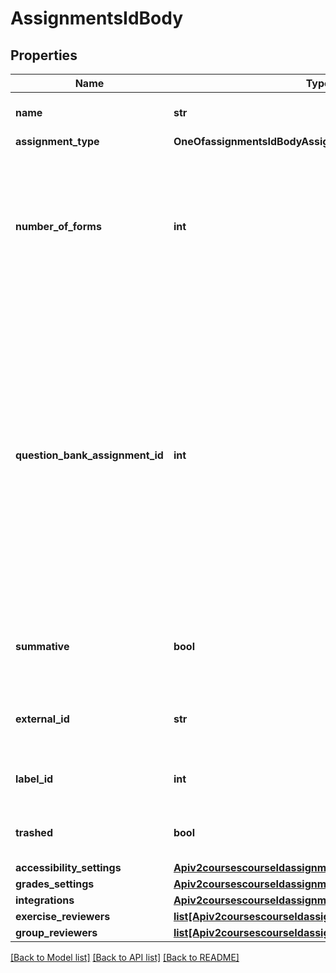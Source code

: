 # AssignmentsIdBody

## Properties
Name | Type | Description | Notes
------------ | ------------- | ------------- | -------------
**name** | **str** | The name of the assignment | 
**assignment_type** | **OneOfassignmentsIdBodyAssignmentType** |  | [optional] 
**number_of_forms** | **int** | The amount of forms to be generated for written assignments. Increasing this amount will trigger the generation of forms | [optional] [default to 0]
**question_bank_assignment_id** | **int** | An id of a question bank assignment. When creating a new assignment with this attribute, all questions from the question bank assignment will be copied into the assignment. When updating an assignment, no action is taken | [optional] 
**summative** | **bool** | Defines if an assignment is summative if set to true, formative if set to false | [optional] 
**external_id** | **str** | An external id to reference the assignment | [optional] 
**label_id** | **int** | A label id to set the label on the assignment | [optional] 
**trashed** | **bool** | Defines if an assignment has been soft deleted | [optional] [default to False]
**accessibility_settings** | [**Apiv2coursescourseIdassignmentsAccessibilitySettings1**](Apiv2coursescourseIdassignmentsAccessibilitySettings1.md) |  | [optional] 
**grades_settings** | [**Apiv2coursescourseIdassignmentsGradesSettings1**](Apiv2coursescourseIdassignmentsGradesSettings1.md) |  | [optional] 
**integrations** | [**Apiv2coursescourseIdassignmentsIntegrations1**](Apiv2coursescourseIdassignmentsIntegrations1.md) |  | [optional] 
**exercise_reviewers** | [**list[Apiv2coursescourseIdassignmentsExerciseReviewers]**](Apiv2coursescourseIdassignmentsExerciseReviewers.md) |  | [optional] 
**group_reviewers** | [**list[Apiv2coursescourseIdassignmentsGroupReviewers]**](Apiv2coursescourseIdassignmentsGroupReviewers.md) |  | [optional] 

[[Back to Model list]](../README.md#documentation-for-models) [[Back to API list]](../README.md#documentation-for-api-endpoints) [[Back to README]](../README.md)

